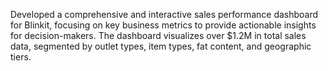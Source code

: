 Developed a comprehensive and interactive sales performance dashboard for Blinkit, focusing on key business metrics to provide actionable insights for decision-makers. The dashboard visualizes over $1.2M in total sales data, segmented by outlet types, item types, fat content, and geographic tiers.
